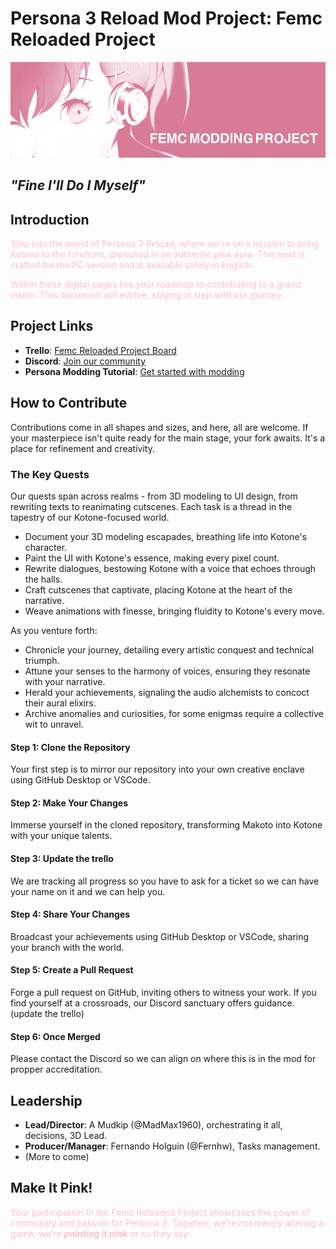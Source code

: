 # Persona 3 Reload Mod Project: Femc Reloaded Project


![Kotone in Pink](readmeimg.png)
## _"Fine I'll Do I Myself"_

## Introduction
<foo style="color:pink;">Step into the world of Persona 3 Reload, where we're on a mission to bring Kotone to the forefront, drenched in an authentic pink aura. This mod is crafted for the PC version and is available solely in English.</foo>

<foo style="color:pink;">Within these digital pages lies your roadmap to contributing to a grand vision. This document will evolve, staying in step with our journey. </foo>

## Project Links
- **Trello**: [Femc Reloaded Project Board](https://trello.com/b/jxq6wO79/femc-reloaded-project)
- **Discord**: [Join our community](https://discord.gg/yxtDmX7qXd)
- **Persona Modding Tutorial**: [Get started with modding](https://gamebanana.com/tuts/17156)

## How to Contribute
Contributions come in all shapes and sizes, and here, all are welcome. If your masterpiece isn't quite ready for the main stage, your fork awaits. It's a place for refinement and creativity.

### The Key Quests
Our quests span across realms - from 3D modeling to UI design, from rewriting texts to reanimating cutscenes. Each task is a thread in the tapestry of our Kotone-focused world.

- Document your 3D modeling escapades, breathing life into Kotone's character.
- Paint the UI with Kotone's essence, making every pixel count.
- Rewrite dialogues, bestowing Kotone with a voice that echoes through the halls.
- Craft cutscenes that captivate, placing Kotone at the heart of the narrative.
- Weave animations with finesse, bringing fluidity to Kotone's every move.

As you venture forth:
- Chronicle your journey, detailing every artistic conquest and technical triumph.
- Attune your senses to the harmony of voices, ensuring they resonate with your narrative.
- Herald your achievements, signaling the audio alchemists to concoct their aural elixirs.
- Archive anomalies and curiosities, for some enigmas require a collective wit to unravel.

#### Step 1: Clone the Repository
Your first step is to mirror our repository into your own creative enclave using GitHub Desktop or VSCode.

#### Step 2: Make Your Changes
Immerse yourself in the cloned repository, transforming Makoto into Kotone with your unique talents.

#### Step 3: Update the trello
We are tracking all progress so you have to ask for a ticket so we can have your name on it and we can help you.

#### Step 4: Share Your Changes
Broadcast your achievements using GitHub Desktop or VSCode, sharing your branch with the world.

#### Step 5: Create a Pull Request
Forge a pull request on GitHub, inviting others to witness your work. If you find yourself at a crossroads, our Discord sanctuary offers guidance. (update the trello)

#### Step 6: Once Merged
Please contact the Discord so we can align on where this is in the mod for propper accreditation.

## Leadership
- **Lead/Director**: A Mudkip (@MadMax1960), orchestrating it all, decisions, 3D Lead.
- **Producer/Manager**: Fernando Holguin (@Fernhw), Tasks management. 
- (More to come)

## Make It Pink!
<foo style="color:pink;">Your participation in the Femc Reloaded Project showcases the power of community and passion for Persona 3. Together, we're not merely altering a game; we're _**painting it pink**_ or so they say.</foo>
